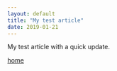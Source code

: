 ```yaml
---
layout: default
title: "My test article"
date: 2019-01-21
---
```


My test article with a quick update.

[home](/)
